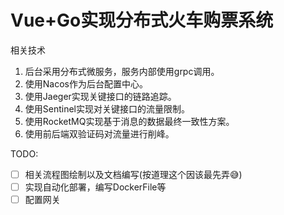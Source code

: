 # Vue+Go实现分布式火车购票系统
相关技术
1. 后台采用分布式微服务，服务内部使用grpc调用。
2. 使用Nacos作为后台配置中心。
3. 使用Jaeger实现关键接口的链路追踪。
3. 使用Sentinel实现对关键接口的流量限制。
4. 使用RocketMQ实现基于消息的数据最终一致性方案。
5. 使用前后端双验证码对流量进行削峰。

TODO:

- [ ] 相关流程图绘制以及文档编写(按道理这个因该最先弄😅)
- [ ] 实现自动化部署，编写DockerFile等
- [ ] 配置网关
